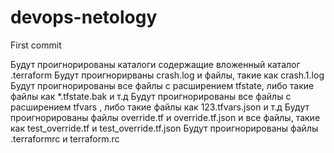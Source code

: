# devops-netology
First commit

Будут проигнорированы каталоги содержащие вложенный каталог .terraform
Будут проигнорирваны crash.log и файлы, такие как crash.1.log
Будут проигнорированы все файлы с расширением tfstate, либо такие файлы как *.tfstate.bak и т.д
Будут проигнорированы все файлы с расширением tfvars , либо такие файлы как 123.tfvars.json и т.д
Будут проигнорированы файлы override.tf и override.tf.json и все файлы, такие как test_override.tf и test_override.tf.json
Будут проигнорированы файлы .terraformrc и terraform.rc
